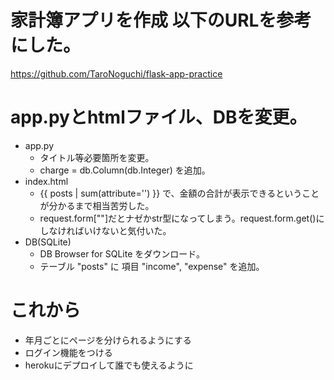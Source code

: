 # 家計簿アプリを作成 以下のURLを参考にした。
https://github.com/TaroNoguchi/flask-app-practice
# app.pyとhtmlファイル、DBを変更。
- app.py
    - タイトル等必要箇所を変更。
    - charge = db.Column(db.Integer) を追加。
- index.html
    - {{ posts | sum(attribute='') }} で、金額の合計が表示できるということが分かるまで相当苦労した。
    - request.form[""]だとナゼかstr型になってしまう。request.form.get()にしなければいけないと気付いた。
- DB(SQLite)
    - DB Browser for SQLite をダウンロード。
    - テーブル "posts" に 項目 "income", "expense" を追加。

# これから
- 年月ごとにページを分けられるようにする
- ログイン機能をつける
- herokuにデプロイして誰でも使えるように